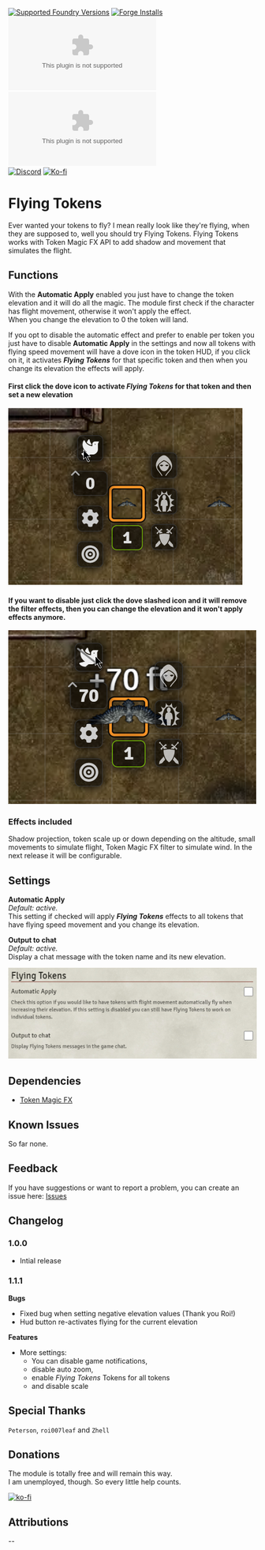 [![Supported Foundry Versions](https://img.shields.io/endpoint?url=https://foundryshields.com/version?url=https://github.com/paulo-roger/flying-tokens/releases/latest/download/module.json)](https://foundryvtt.com/packages/flying-tokens) [![Forge Installs](https://img.shields.io/badge/dynamic/json?label=Forge%20Installs&query=package.installs&suffix=%25&url=https%3A%2F%2Fforge-vtt.com%2Fapi%2Fbazaar%2Fpackage%2Fflying-tokens&colorB=0374b5)](https://forge-vtt.com/bazaar#sort=updated&package=flying-tokens)  
[![Latest Downloads](https://img.shields.io/github/downloads/paulo-roger/flying-tokens/latest/module.zip?color=blue&label=latest%20downloads)](https://github.com/paulo-roger/flying-tokens/releases/latest) [![Total Downloads](https://img.shields.io/github/downloads/paulo-roger/flying-tokens/module.zip?color=blue&label=total%20downloads)](https://github.com/paulo-roger/flying-tokens/releases)  
[![Discord](https://dcbadge.vercel.app/api/shield/219289132235489280?style=flat)](https://discord.gg) [![Ko-fi](https://img.shields.io/badge/Ko--fi-winterwulf-0374b5?logo=kofi)](https://ko-fi.com/winterwulf)

# Flying Tokens

Ever wanted your tokens to fly? I mean really look like they're flying, when they are supposed to, well you should try Flying Tokens.
Flying Tokens works with Token Magic FX API to add shadow and movement that simulates the flight.

## Functions

With the **Automatic Apply** enabled you just have to change the token elevation and it will do all the magic. The module first check if the character has flight movement, otherwise it won't apply the effect.  
When you change the elevation to 0 the token will land.

If you opt to disable the automatic effect and prefer to enable per token you just have to disable **Automatic Apply** in the settings and now all tokens with flying speed movement will have a dove icon in the token HUD, if you click on it, it activates ***Flying Tokens*** for that specific token and then when you change its elevation the effects will apply.

#### First click the dove icon to activate *Flying Tokens* for that token and then set a new elevation
![functions1](readme/functions1.png)

#### If you want to disable just click the dove slashed icon and it will remove the filter effects, then you can change the elevation and it won't apply effects anymore.
![functions2](readme/functions2.png)

### Effects included
Shadow projection, token scale up or down depending on the altitude, small movements to simulate flight, Token Magic FX filter to simulate wind. In the next release it will be configurable.

## Settings
**Automatic Apply**  
*Default: active.*  
This setting if checked will apply ***Flying Tokens*** effects to all tokens that have flying speed movement and you change its elevation.

**Output to chat**  
*Default: active.*  
Display a chat message with the token name and its new elevation.

![settings](readme/settings.png)

## Dependencies
- [Token Magic FX](https://foundryvtt.com/packages/tokenmagic)

## Known Issues
So far none.

## Feedback
If you have suggestions or want to report a problem, you can create an issue here: [Issues](../../issues)

## Changelog
### 1.0.0
- Intial release

### 1.1.1
**Bugs**
- Fixed bug when setting negative elevation values (Thank you Roi!)
- Hud button re-activates flying for the current elevation

**Features**
- More settings: 
  - You can disable game notifications,
  -  disable auto zoom, 
  -  enable *Flying Tokens* Tokens for all tokens 
  -  and disable scale

## Special Thanks
`Peterson`, `roi007leaf` and ``Zhell``

## Donations
The module is totally free and will remain this way.  
I am unemployed, though. So every little help counts.

[![ko-fi](https://ko-fi.com/img/githubbutton_sm.svg)](https://ko-fi.com/winterwulf)

## Attributions
--
